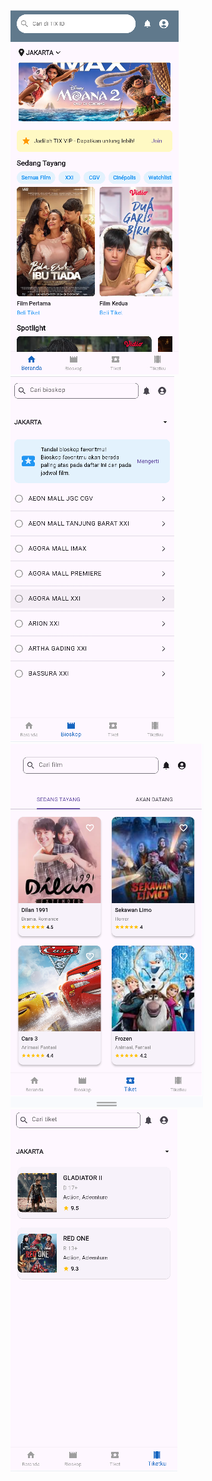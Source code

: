 ![home](/readme/home.png)
![bioskop](/readme/bioskop.png)
![tiket](/readme/tiket.png)
![tiket_saya](/readme/tiket_saya.png)
